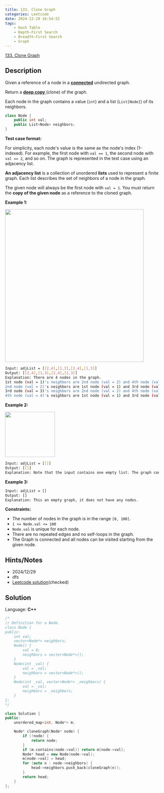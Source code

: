```yaml
---
title: 133. Clone Graph
categories: Leetcode
date: 2024-12-29 16:54:52
tags:
    - Hash Table
    - Depth-First Search
    - Breadth-First Search
    - Graph
---
```


[133. Clone Graph](https://leetcode.com/problems/clone-graph/description/?envType=problem-list-v2&envId=plakya4j)

## Description

Given a reference of a node in a **<a href="https://en.wikipedia.org/wiki/Connectivity_(graph_theory)#Connected_graph" target="_blank">connected</a>**  undirected graph.

Return a <a href="https://en.wikipedia.org/wiki/Object_copying#Deep_copy" target="_blank">**deep copy** </a> (clone) of the graph.

Each node in the graph contains a value (`int`) and a list (`List[Node]`) of its neighbors.

```C++
class Node {
    public int val;
    public List<Node> neighbors;
}
```

**Test case format:**

For simplicity, each node's value is the same as the node's index (1-indexed). For example, the first node with `val == 1`, the second node with `val == 2`, and so on. The graph is represented in the test case using an adjacency list.

<b>An adjacency list</b> is a collection of unordered <b>lists</b> used to represent a finite graph. Each list describes the set of neighbors of a node in the graph.

The given node will always be the first node with `val = 1`. You must return the **copy of the given node**  as a reference to the cloned graph.

**Example 1:**

<img alt="" src="https://assets.leetcode.com/uploads/2019/11/04/133_clone_graph_question.png" style="width: 454px; height: 500px;">

```bash
Input: adjList = [[2,4],[1,3],[2,4],[1,3]]
Output: [[2,4],[1,3],[2,4],[1,3]]
Explanation: There are 4 nodes in the graph.
1st node (val = 1)'s neighbors are 2nd node (val = 2) and 4th node (val = 4).
2nd node (val = 2)'s neighbors are 1st node (val = 1) and 3rd node (val = 3).
3rd node (val = 3)'s neighbors are 2nd node (val = 2) and 4th node (val = 4).
4th node (val = 4)'s neighbors are 1st node (val = 1) and 3rd node (val = 3).
```

**Example 2:**

<img alt="" src="https://assets.leetcode.com/uploads/2020/01/07/graph.png" style="width: 163px; height: 148px;">

```bash
Input: adjList = [[]]
Output: [[]]
Explanation: Note that the input contains one empty list. The graph consists of only one node with val = 1 and it does not have any neighbors.
```

**Example 3:**

```bash
Input: adjList = []
Output: []
Explanation: This an empty graph, it does not have any nodes.
```

**Constraints:**

- The number of nodes in the graph is in the range `[0, 100]`.
- `1 <= Node.val <= 100`
- `Node.val` is unique for each node.
- There are no repeated edges and no self-loops in the graph.
- The Graph is connected and all nodes can be visited starting from the given node.

## Hints/Notes

- 2024/12/29
- dfs
- [Leetcode solution](https://leetcode.com/problems/clone-graph/editorial/?envType=company&envId=facebook&favoriteSlug=facebook-three-months)(checked)

## Solution

Language: **C++**

```C++
/*
// Definition for a Node.
class Node {
public:
    int val;
    vector<Node*> neighbors;
    Node() {
        val = 0;
        neighbors = vector<Node*>();
    }
    Node(int _val) {
        val = _val;
        neighbors = vector<Node*>();
    }
    Node(int _val, vector<Node*> _neighbors) {
        val = _val;
        neighbors = _neighbors;
    }
};
*/

class Solution {
public:
    unordered_map<int, Node*> m;

    Node* cloneGraph(Node* node) {
        if (!node) {
            return node;
        }
        if (m.contains(node->val)) return m[node->val];
        Node* head = new Node(node->val);
        m[node->val] = head;
        for (auto n : node->neighbors) {
            head->neighbors.push_back(cloneGraph(n));
        }
        return head;
    }
};
```
